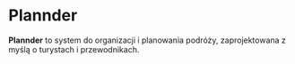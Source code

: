 # Plannder

**Plannder** to system do organizacji i planowania podróży, zaprojektowana z myślą o turystach i przewodnikach.
